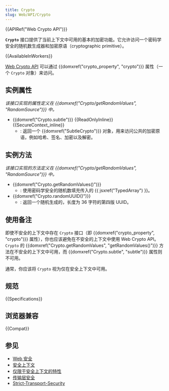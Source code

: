 ```yaml
---
title: Crypto
slug: Web/API/Crypto
---
```


{{APIRef("Web Crypto API")}}

**`Crypto`** 接口提供了当前上下文中可用的基本的加密功能。它允许访问一个密码学安全的随机数生成器和加密原语（cryptographic primitive）。

{{AvailableInWorkers}}

[Web Crypto API](/zh-CN/docs/Web/API/Web_Crypto_API) 可以通过 {{domxref("crypto_property", "crypto")}} 属性（一个 `Crypto` 对象）来访问。

## 实例属性

_该接口实现的属性定义在 {{domxref("Crypto/getRandomValues", "RandomSource")}} 中。_

- {{domxref("Crypto.subtle")}} {{ReadOnlyInline}} {{SecureContext_inline}}
  - : 返回一个 {{domxref("SubtleCrypto")}} 对象，用来访问公共的加密原语，例如哈希、签名、加密以及解密。

## 实例方法

_该接口实现的方法定义在 {{domxref("Crypto/getRandomValues", "RandomSource")}} 中。_

- {{domxref("Crypto.getRandomValues()")}}
  - : 使用密码学安全的随机数填充传入的 {{ jsxref("TypedArray") }}。
- {{domxref("Crypto.randomUUID()")}}
  - : 返回一个随机生成的，长度为 36 字符的第四版 UUID。

## 使用备注

即使不安全的上下文中存在 `Crypto` 接口（即 {{domxref("crypto_property", "crypto")}} 属性），你也应该避免在不安全的上下文中使用 Web Crypto API。`Crypto` 的 {{domxref("Crypto.getRandomValues", "getRandomValues()")}} 方法在不安全的上下文中可用，而 {{domxref("Crypto.subtle", "subtle")}} 属性则不可用。

通常，你应该将 `Crypto` 视为仅在安全上下文中可用。

## 规范

{{Specifications}}

## 浏览器兼容

{{Compat}}

## 参见

- [Web 安全](/zh-CN/docs/Web/Security)
- [安全上下文](/zh-CN/docs/Web/Security/Secure_Contexts)
- [仅限于安全上下文的特性](/zh-CN/docs/Web/Security/Secure_Contexts/features_restricted_to_secure_contexts)
- [传输层安全](/zh-CN/docs/Web/Security/Transport_Layer_Security)
- [Strict-Transport-Security](/zh-CN/docs/Web/HTTP/Headers/Strict-Transport-Security)

